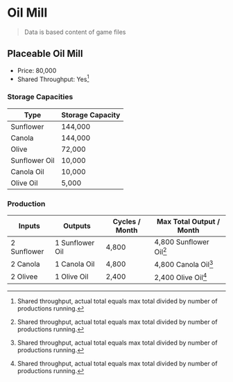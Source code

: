 # Oil Mill

> Data is based content of game files

## Placeable Oil Mill
- Price: 80,000
- Shared Throughput: Yes[^1]

### Storage Capacities

| Type | Storage Capacity |
|---|---|
|Sunflower|144,000|
|Canola|144,000|
|Olive|72,000|
|Sunflower Oil|10,000|
|Canola Oil|10,000|
|Olive Oil|5,000|

### Production

| Inputs | Outputs | Cycles / Month | Max Total Output / Month |
|---|---|---|---|
| 2 Sunflower | 1 Sunflower Oil | 4,800 | 4,800 Sunflower Oil[^1] |
| 2 Canola | 1 Canola Oil | 4,800 | 4,800 Canola Oil[^1] |
| 2 Olivee | 1 Olive Oil | 2,400 | 2,400 Olive Oil[^1] |

[^1]: Shared throughput, actual total equals max total divided by number of productions running.